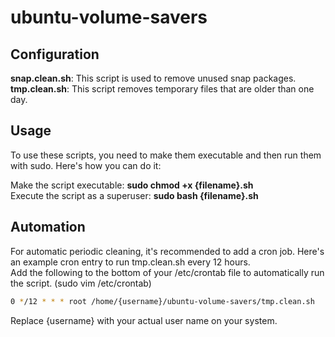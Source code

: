 # ubuntu-volume-savers

## Configuration

**snap.clean.sh**: This script is used to remove unused snap packages.  
**tmp.clean.sh**: This script removes temporary files that are older than one day.

## Usage

To use these scripts, you need to make them executable and then run them with sudo. Here's how you can do it:

Make the script executable: **sudo chmod +x {filename}.sh**  
Execute the script as a superuser: **sudo bash {filename}.sh**

## Automation

For automatic periodic cleaning, it's recommended to add a cron job. Here's an example cron entry to run tmp.clean.sh every 12 hours.  
Add the following to the bottom of your /etc/crontab file to automatically run the script. (sudo vim /etc/crontab)

```bash
0 */12 * * * root /home/{username}/ubuntu-volume-savers/tmp.clean.sh
```

Replace {username} with your actual user name on your system.
